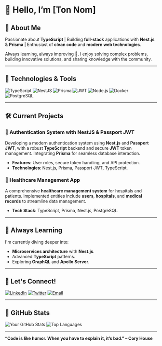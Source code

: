 # 👋 Hello, I’m [Ton Nom]

## 🌟 About Me
Passionate about **TypeScript** | Building **full-stack** applications with **Nest.js** & **Prisma** | Enthusiast of **clean code** and **modern web technologies**. 

Always learning, always improving 🚀. I enjoy solving complex problems, building innovative solutions, and sharing knowledge with the community.

---

## 🚀 Technologies & Tools

![TypeScript](https://img.shields.io/badge/TypeScript-007ACC?style=for-the-badge&logo=typescript&logoColor=white)
![NestJS](https://img.shields.io/badge/NestJS-E0234E?style=for-the-badge&logo=nestjs&logoColor=white)
![Prisma](https://img.shields.io/badge/Prisma-2D3748?style=for-the-badge&logo=prisma&logoColor=white)
![JWT](https://img.shields.io/badge/JWT-000000?style=for-the-badge&logo=JSON%20web%20tokens)
![Node.js](https://img.shields.io/badge/Node.js-339933?style=for-the-badge&logo=nodedotjs&logoColor=white)
![Docker](https://img.shields.io/badge/Docker-2496ED?style=for-the-badge&logo=docker&logoColor=white)
![PostgreSQL](https://img.shields.io/badge/PostgreSQL-4169E1?style=for-the-badge&logo=postgresql&logoColor=white)

---

## 🛠️ Current Projects
### 🔐 **Authentication System with NestJS & Passport JWT**
Developing a modern authentication system using **Nest.js** and **Passport JWT**, with a robust **TypeScript** backend and secure **JWT** token management. Integrating **Prisma** for seamless database interaction.

- **Features**: User roles, secure token handling, and API protection.
- **Technologies**: Nest.js, Prisma, Passport JWT, TypeScript.

### 🏥 **Healthcare Management App**
A comprehensive **healthcare management system** for hospitals and patients. Implemented entities include **users**, **hospitals**, and **medical records** to streamline data management.

- **Tech Stack**: TypeScript, Prisma, Nest.js, PostgreSQL.

---

## 🧠 Always Learning
I'm currently diving deeper into:
- **Microservices architecture** with **Nest.js**.
- Advanced **TypeScript** patterns.
- Exploring **GraphQL** and **Apollo Server**.

---

## 💬 Let's Connect!
[![LinkedIn](https://img.shields.io/badge/LinkedIn-0077B5?style=for-the-badge&logo=linkedin&logoColor=white)](https://www.linkedin.com/in/tonprofil)
[![Twitter](https://img.shields.io/badge/Twitter-1DA1F2?style=for-the-badge&logo=twitter&logoColor=white)](https://twitter.com/tonprofil)
[![Email](https://img.shields.io/badge/Email-D14836?style=for-the-badge&logo=gmail&logoColor=white)](mailto:tonemail@example.com)

---

## 🎨 GitHub Stats

![Your GitHub Stats](https://github-readme-stats.vercel.app/api?username=tonnom&show_icons=true&theme=radical)
![Top Languages](https://github-readme-stats.vercel.app/api/top-langs/?username=tonnom&layout=compact&theme=radical)

---

**“Code is like humor. When you have to explain it, it’s bad.” – Cory House**
